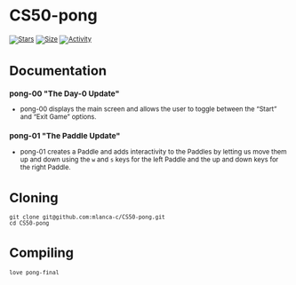 # CS50-pong

 <small description of project>

 [![Stars](https://img.shields.io/github/stars/mlanca-c/CS50-pong?color=ffff00&label=Stars&logo=Stars&style=?style=flat)](https://github.com/mlanca-c/CS50-pong)
 [![Size](https://img.shields.io/github/repo-size/mlanca-c/CS50-pong?color=blue&label=Size&logo=Size&style=?style=flat)](https://github.com/mlanca-c/CS50-pong)
 [![Activity](https://img.shields.io/github/last-commit/mlanca-c/CS50-pong?color=red&label=Last%20Commit&style=flat)](https://github.com/mlanca-c/CS50-pong)
 
# Documentation

### pong-00 "The Day-0 Update"
 * pong-00 displays the main screen and allows the user to toggle between the “Start” and “Exit Game” options.

### pong-01 "The Paddle Update"
 * pong-01 creates a Paddle and adds interactivity to the Paddles by letting us move them up and down using the `w` and `s` keys for the left Paddle and the up and down keys for the right Paddle.

# Cloning

 ```
 git clone git@github.com:mlanca-c/CS50-pong.git
 cd CS50-pong
 ```
 
# Compiling
 
 ```
 love pong-final
 ```
